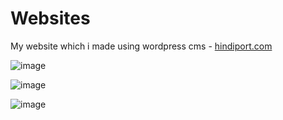 # Websites
My website which i made using wordpress cms - [hindiport.com](https://hindiport.com/)

![image](https://github.com/DemosByYash/Websites/assets/154538266/154c8292-1a4c-4f10-8774-0a4c2f19af76)

![image](https://github.com/DemosByYash/Websites/assets/154538266/79a22c73-73a2-4bdb-af05-145ef3801abb)

![image](https://github.com/DemosByYash/Websites/assets/154538266/c9755cf0-0d0d-498b-94b8-59e499ffda7d)
